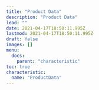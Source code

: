 ```yaml
---
title: "Product Data"
description: "Product Data"
lead: ""
date: 2021-04-17T18:50:11.995Z
lastmod: 2021-04-17T18:50:11.995Z
draft: false
images: []
menu:
  docs:
    parent: "characteristic"
toc: true
characteristic:
  name: "ProductData"
---
```

